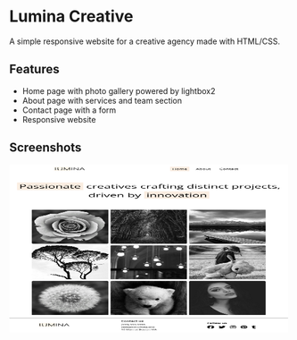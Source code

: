 # Lumina Creative

A simple responsive website for a creative agency made with HTML/CSS.

## Features
- Home page with photo gallery powered by lightbox2
- About page with services and team section
- Contact page with a form
- Responsive website

## Screenshots

<img src="screenshots/lumina-creative-home.png" alt="Lumina Creative Home" width="500" height="300">


